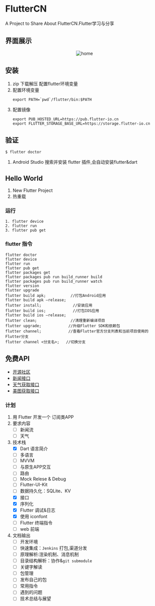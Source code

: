 # FlutterCN
A Project to Share About FlutterCN.Flutter学习与分享

## 界面展示
<div align="center">

![home](http://img.1991th.com/tuchongeter/tech/fluttercn_home.png!720jpg)

</div>

## 安装
1. zip 下载解压 配置flutter环境变量
2. 配置环境变量
	```
    export PATH=`pwd`/flutter/bin:$PATH
	```
3. 配置镜像
	```
    export PUB_HOSTED_URL=https://pub.flutter-io.cn
    export FLUTTER_STORAGE_BASE_URL=https://storage.flutter-io.cn
	```

## 验证
```
$ flutter doctor
```
1. Android Studio 搜索并安装 flutter 插件,会自动安装flutter&dart

## Hello World
1. New Flutter Project
2. 热重载

### 运行
```
1. flutter device
2. flutter run
3. flutter pub get
```

### flutter 指令
```
flutter doctor
flutter device
flutter run
flutter pub get
flutter packages get
flutter packages pub run build_runner build
flutter packages pub run build_runner watch
flutter version
flutter upgrade
flutter build apk;           //打包Android应用
flutter build apk –release;
flutter install;              //安装应用
flutter build ios;            //打包IOS应用
flutter build ios –release;
flutter clean;               //清理重新编译项目
flutter upgrade;            //升级Flutter SDK和依赖包
flutter channel;            //查看Flutter官方分支列表和当前项目使用的Flutter分支
flutter channel <分支名>;   //切换分支
```

## 免费API
- [开源社区](https://www.apiopen.top/api.html#top)
- [新闻接口](https://www.apiopen.top/journalismApi)
- [天气获取接口](https://www.apiopen.top/weatherApi?city=成都)
- [美图获取接口](https://www.apiopen.top/meituApi?page=1)

### 计划
1. 用 Flutter 开发一个 订阅类APP
2. 要求内容
    - [ ] 新闻流
    - [ ] 天气
3. 技术栈
    - [x] Dart 语言简介
	- [ ] 多语言		
    - [ ] MVVM		
    - [ ] 与原生APP交互					
    - [ ] 路由
	- [ ] Mock Relese & Debug
    - [ ] Flutter-UI-Kit					
    - [ ] 数据持久化：SQLite、KV
    - [x] 接口
    - [x] 序列化
    - [x] Flutter 调试&日志
	- [x] 使用 iconfont
	- [ ] Flutter 终端指令
    - [ ] web 前端		
4. 文档输出
    - [ ] 开发环境
	- [ ] 快速集成：`Jenkins` 打包,渠道分发
    - [ ] 原理解析:渲染机制、消息机制
    - [ ] 目录结构解析：协作&`git submodule`        
    - [ ] 关键字解读
    - [ ] 包管理
    - [ ] 发布自己的包
    - [ ] 常用指令
    - [ ] 遇到的问题
    - [ ] 技术总结与展望
